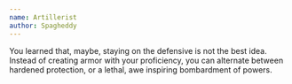 ```yaml
---
name: Artillerist
author: Spagheddy
---
```

You learned that, maybe, staying on the defensive is not the best idea. Instead of creating armor with your proficiency, you can alternate between hardened protection, or a lethal, awe inspiring bombardment of powers.
